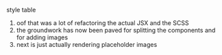 style table
1. oof that was a lot of refactoring the actual JSX and the SCSS
2. the groundwork has now been paved for splitting the components and for adding images
3. next is just actually rendering placeholder images